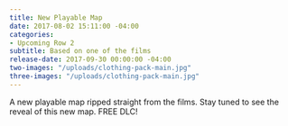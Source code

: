```yaml
---
title: New Playable Map
date: 2017-08-02 15:11:00 -04:00
categories:
- Upcoming Row 2
subtitle: Based on one of the films
release-date: 2017-09-30 00:00:00 -04:00
two-images: "/uploads/clothing-pack-main.jpg"
three-images: "/uploads/clothing-pack-main.jpg"
---
```


A new playable map ripped straight from the films. Stay tuned to see the reveal of this new map. FREE DLC!